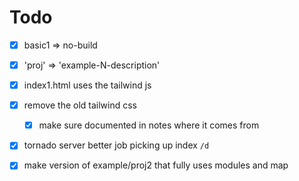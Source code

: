 # Todo

* [x] basic1 => no-build
* [x] 'proj' => 'example-N-description'
* [x] index1.html uses the tailwind js
* [x] remove the old tailwind css
    * [x] make sure documented in notes where it comes from
* [x] tornado server better job picking up index `/d`
* [x] make version of example/proj2 that fully uses modules and map


